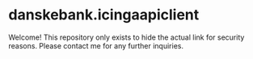 # danskebank.icingaapiclient
Welcome! This repository only exists to hide the actual link for security reasons. Please contact me for any further inquiries.

